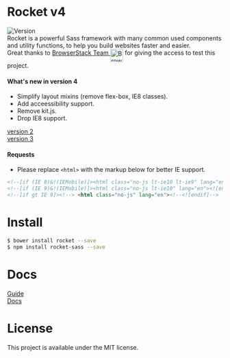 # Rocket v4

![Version](https://img.shields.io/badge/Version-4.0.0-blue.svg)   
Rocket is a powerful Sass framework with many common used components and utility functions, to help you build websites faster and easier.    
Great thanks to [BrowserStack Team <img src="https://avatars0.githubusercontent.com/u/1119453?v=3&s=200" alt="BrowserStack" width=30 align=top>](http://www.browserstack.com/) for giving the access to test this project.  

#### What's new in version 4
- Simplify layout mixins (remove flex-box, IE8 classes). 
- Add acceessibility support.
- Remove kit.js.
- Drop IE8 support.

[version 2](https://github.com/ganlanyuan/rocket/tree/v2)   
[version 3](https://github.com/ganlanyuan/rocket/tree/v3)   

#### Requests
+ Please replace `<html>` with the markup below for better IE support.
``` html
<!--[if (IE 8)&!(IEMobile)]><html class="no-js lt-ie10 lt-ie9" lang="en"><![endif]-->
<!--[if (IE 9)&!(IEMobile)]><html class="no-js lt-ie10" lang="en"><![endif]-->
<!--[if gt IE 9]><!--> <html class="no-js" lang="en"><!--<![endif]-->
```

# Install

```` bash
$ bower install rocket --save
$ npm install rocket-sass --save
````

# Docs
[Guide](https://ganlanyuan.github.io/rocket.site/guide.html)  
[Docs](https://ganlanyuan.github.io/rocket.site/docs.html)  

# License
This project is available under the MIT license.